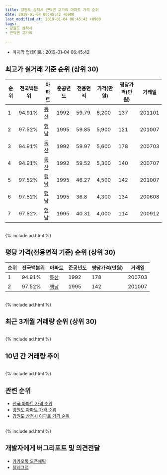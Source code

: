 ```yaml
---
title: 강원도 삼척시 근덕면 교가리 아파트 가격 순위
date: 2019-01-04 06:45:42 +0900
last_modified_at: 2019-01-04 06:45:42 +0900
tags:
- 강원도 삼척시
- 근덕면 교가리

---
```


* 마지막 업데이트 : 2019-01-04 06:45:42

## 최고가 실거래 기준 순위 (상위 30)


|순위|전국백분위|아파트|준공년도|전용면적|가격(만원)|평당가격(만원)|거래일|
|---|---|---|---|---|---|---|---|
|1|94.91%|[동산](https://search.naver.com/search.naver?query=%EA%B0%95%EC%9B%90%EB%8F%84+%EC%82%BC%EC%B2%99%EC%8B%9C+%EA%B7%BC%EB%8D%95%EB%A9%B4+%EA%B5%90%EA%B0%80%EB%A6%AC+%EB%8F%99%EC%82%B0)|1992|59.79|6,200|137|201101|
|2|97.52%|[행남](https://search.naver.com/search.naver?query=%EA%B0%95%EC%9B%90%EB%8F%84+%EC%82%BC%EC%B2%99%EC%8B%9C+%EA%B7%BC%EB%8D%95%EB%A9%B4+%EA%B5%90%EA%B0%80%EB%A6%AC+%ED%96%89%EB%82%A8)|1995|59.85|5,900|121|201007|
|3|94.91%|[동산](https://search.naver.com/search.naver?query=%EA%B0%95%EC%9B%90%EB%8F%84+%EC%82%BC%EC%B2%99%EC%8B%9C+%EA%B7%BC%EB%8D%95%EB%A9%B4+%EA%B5%90%EA%B0%80%EB%A6%AC+%EB%8F%99%EC%82%B0)|1992|59.97|5,600|178|200703|
|4|94.91%|[동산](https://search.naver.com/search.naver?query=%EA%B0%95%EC%9B%90%EB%8F%84+%EC%82%BC%EC%B2%99%EC%8B%9C+%EA%B7%BC%EB%8D%95%EB%A9%B4+%EA%B5%90%EA%B0%80%EB%A6%AC+%EB%8F%99%EC%82%B0)|1992|59.52|5,300|140|200707|
|5|97.52%|[행남](https://search.naver.com/search.naver?query=%EA%B0%95%EC%9B%90%EB%8F%84+%EC%82%BC%EC%B2%99%EC%8B%9C+%EA%B7%BC%EB%8D%95%EB%A9%B4+%EA%B5%90%EA%B0%80%EB%A6%AC+%ED%96%89%EB%82%A8)|1995|46.27|4,500|142|201007|
|6|97.52%|[행남](https://search.naver.com/search.naver?query=%EA%B0%95%EC%9B%90%EB%8F%84+%EC%82%BC%EC%B2%99%EC%8B%9C+%EA%B7%BC%EB%8D%95%EB%A9%B4+%EA%B5%90%EA%B0%80%EB%A6%AC+%ED%96%89%EB%82%A8)|1995|36.8|4,300|134|200608|
|7|97.52%|[행남](https://search.naver.com/search.naver?query=%EA%B0%95%EC%9B%90%EB%8F%84+%EC%82%BC%EC%B2%99%EC%8B%9C+%EA%B7%BC%EB%8D%95%EB%A9%B4+%EA%B5%90%EA%B0%80%EB%A6%AC+%ED%96%89%EB%82%A8)|1995|40.31|4,000|114|200912|


<br>
{% include ad.html %}
<br>

## 평당 가격(전용면적 기준) 순위 (상위 30)


|순위|전국백분위|아파트|준공년도|평당가격(만원)|거래일|
|---|---|---|---|---|---|
|1|94.91%|[동산](https://search.naver.com/search.naver?query=%EA%B0%95%EC%9B%90%EB%8F%84+%EC%82%BC%EC%B2%99%EC%8B%9C+%EA%B7%BC%EB%8D%95%EB%A9%B4+%EA%B5%90%EA%B0%80%EB%A6%AC+%EB%8F%99%EC%82%B0)|1992|178|200703|
|2|97.52%|[행남](https://search.naver.com/search.naver?query=%EA%B0%95%EC%9B%90%EB%8F%84+%EC%82%BC%EC%B2%99%EC%8B%9C+%EA%B7%BC%EB%8D%95%EB%A9%B4+%EA%B5%90%EA%B0%80%EB%A6%AC+%ED%96%89%EB%82%A8)|1995|142|201007|


<br>
{% include ad.html %}
<br>

## 최근 3개월 거래량 순위 (상위 30)


<div style="width:100%;">
    <canvas id="deal_count_ranking" height="250"></canvas>
</div>


<script>
new Chart(document.getElementById("deal_count_ranking"), {
    type: 'horizontalBar',
    data: {
        labels: ['행남'],
        datasets: [{
            label: '실거래 수',
            data: [1],
            borderColor: "rgba(255, 0, 128, 1)",
            backgroundColor: "rgba(255, 0, 128, 0.5)",
            fill: false,
        }]
    },
    options: {
        responsive: true,
        title: {
            display: true,
            text: '최근 3개월 거래량 순위'
        },
        tooltips: {
            mode: 'index',
            intersect: false,
            callbacks: {
                title: function(tooltipItems, data) {
                    return "실거래 수:";
                },
                label: function(tooltipItem, data) {
                    return data.labels[tooltipItem.index] + ": " + tooltipItem.xLabel;
                }
            }
        },
        hover: {
            mode: 'nearest',
            intersect: true
        },
        scales: {
            xAxes: [{
                display: true,
                scaleLabel: {
                    display: true,
                    labelString: '실거래 수'
                },
                ticks: {
                    suggestedMin: 0,
                }
            }],
            yAxes: [{
                display: true,
                ticks: {
                    autoSkip: false,
                    callback: function(value, index, values) {
                        if (value.length > 15)
                            return value.substr(0, 13) + "...";
                        else
                            return value;
                    }
                },
                scaleLabel: {
                    display: false,
                }
            }]
        }
    }
});

</script>


<br>
{% include ad.html %}
<br>

## 10년 간 거래량 추이


<div style="width:100%;">
    <canvas id="deal_progress" height="250"></canvas>
</div>

<script>
new Chart(document.getElementById("deal_progress"), {
    type: 'line',
    data: {
        labels: ['200901','200902','200903','200904','200905','200906','200907','200908','200909','200910','200911','200912','201001','201002','201003','201004','201005','201006','201007','201008','201009','201010','201011','201012','201101','201102','201103','201104','201105','201106','201107','201108','201109','201110','201111','201112','201201','201202','201203','201204','201205','201206','201207','201208','201209','201210','201211','201212','201301','201302','201303','201304','201305','201306','201307','201308','201309','201310','201311','201312','201401','201402','201403','201404','201405','201406','201407','201408','201409','201410','201411','201412','201501','201502','201503','201504','201505','201506','201507','201508','201509','201510','201511','201512','201601','201602','201603','201604','201605','201606','201607','201608','201609','201610','201611','201612','201701','201702','201703','201704','201705','201706','201707','201708','201709','201710','201711','201712','201801','201802','201803','201804','201805','201806','201807','201808','201809','201810','201811','201812','201901'],
        datasets: [{
            label: '실거래 수',
            pointRadius: 1,
            data: [0, 0, 0, 1, 1, 1, 0, 0, 1, 2, 1, 1, 0, 0, 0, 0, 0, 0, 2, 1, 0, 0, 0, 0, 4, 0, 0, 1, 0, 0, 0, 0, 2, 2, 1, 1, 0, 0, 0, 0, 1, 1, 0, 2, 1, 1, 1, 1, 0, 0, 0, 0, 1, 0, 0, 0, 1, 1, 0, 0, 0, 0, 1, 1, 4, 0, 0, 1, 0, 1, 0, 0, 1, 0, 1, 0, 0, 1, 0, 0, 0, 0, 1, 0, 0, 0, 1, 0, 0, 0, 2, 0, 0, 2, 0, 0, 0, 0, 0, 0, 1, 1, 0, 2, 0, 1, 1, 1, 0, 1, 1, 2, 0, 0, 0, 0, 1, 0, 1, 0, 0],
            borderColor: "rgba(255, 201, 14, 1)",
            backgroundColor: "rgba(255, 201, 14, 0.5)",
            fill: true,
        }]
    },
    options: {
        responsive: true,
        title: {
            display: true,
            text: '10년간 거래량 추이'
        },
        tooltips: {
            mode: 'index',
            intersect: false,
        },
        hover: {
            mode: 'nearest',
            intersect: true
        },
        scales: {
            xAxes: [{
                display: true,
                scaleLabel: {
                    display: true,
                    labelString: '년/월'
                }
            }],
            yAxes: [{
                display: true,
                ticks: {
                    suggestedMin: 0,
                },
                scaleLabel: {
                    display: true,
                    labelString: '실거래 수'
                }
            }]
        }
    }
});

</script>


<br>
{% include ad.html %}
<br>

## 관련 순위

- [전국 아파트 가격 순위](https://inasie.github.io/apt-ranking/전국)
- [강원도 아파트 가격 순위](https://inasie.github.io/apt-ranking/강원도)
- [강원도 삼척시 아파트 가격 순위](https://inasie.github.io/apt-ranking/강원도-삼척시)


<br>
{% include ad.html %}
<br>

## 개발자에게 버그리포트 및 의견전달

- [카카오톡 오픈채팅](https://open.kakao.com/o/gLJUAP4)
- [텔레그램](https://t.me/inasie)

